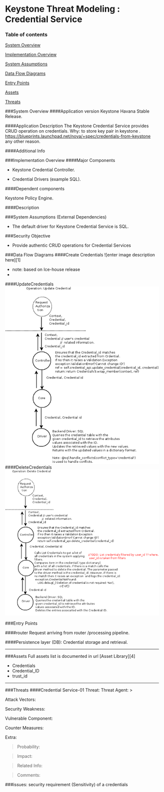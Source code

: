 Keystone Threat Modeling : Credential Service
=========================================
### Table of contents
[System Overview](#system)

[Implementation Overview](#implementation)

[System Assumptions](#assumption)

[Data Flow Diagrams](#dfd)

[Entry Points](#entry)

[Assets](#asset)

[Threats](#threats)

<a name="system"/>
###System Overview
####Application version
Keystone Havana Stable Release.
   
####Application Description
The Keystone Credential Service provides CRUD operation on credentials.
Why: to store key pair in keystone . 
https://blueprints.launchpad.net/nova/+spec/credentials-from-keystone
any other reason.

####Additional Info


<a name="implementation"/>
###Implementation Overview
####Major Components

- Keystone Credential Controller.

- Credential Drivers (example SQL).

####Dependent components

Keystone Policy Engine.

####Description

<a name="assumption"/>

###System Assumptions (External Dependencies)
 -  The default driver for Keystone Credential Service is SQL.

###Security Objective
 - Provide authentic CRUD operations for Credential Services 
 

<a name="dfd"/>
###Data Flow Diagrams 
####Create Credentials
![enter image description here][1]

- note: based on Ice-house release
- 

####UpdateCredentials
![enter image description here][2]
####DeleteCredentials
 ![enter image description here][3]

<a name="entry"/>
###Entry Points

####router
Request arriving from router /processing pipeline.

####Persistence layer (DB):
Credential storage and retrieval.

----------
<a name="asset"/>
###Assets
Full assets list is documented in url
[Asset Library][4]

- Credentials
- Credential_ID
- trust_id

----------
<a name="threats"/>
###Threats
####Credential Service-01
Threat: 
Threat Agent:
>

Attack Vectors:
>

Security Weakness:
>

Vulnerable Component:
>

Counter Measures:
> 

Extra:
> Probability: 

> Impact: 

> Related Info:

> Comments:

###issues:
security requirement (Sensitivity) of a credentials

  [1]:images/AddCredential.png
  [2]:images/UpdateCredential.png
  [3]:images/DeleteCredential.png
  [4]: Keystone_asset_library.md

